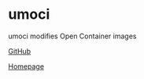 # umoci

umoci modifies Open Container images

[GitHub](https://github.com/opencontainers/umoci)

[Homepage](https://umo.ci/)
